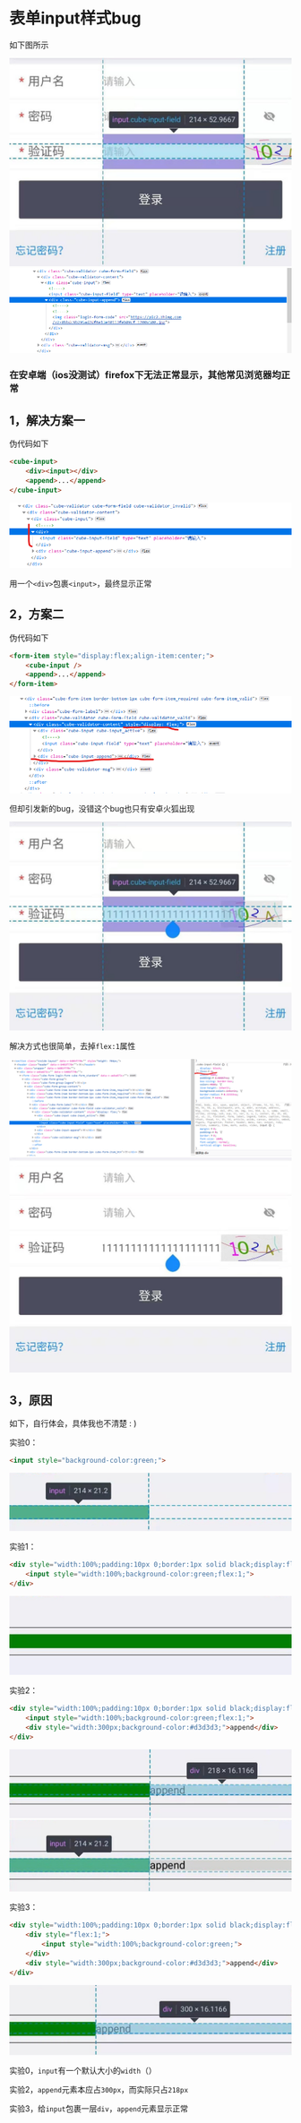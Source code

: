 # 表单input样式bug

如下图所示

![图片alt](../assets/cube/表单input样式bug/第一次bug.jpg)
![alt](../assets/cube/表单input样式bug/原始html.png)

### 在安卓端（ios没测试）firefox下无法正常显示，其他常见浏览器均正常

## 1，解决方案一

伪代码如下
```html
<cube-input>
    <div><input></div>
    <append>...</append>
</cube-input>
```
![alt](../assets/cube/表单input样式bug/方案一.png)

用一个```<div>```包裹```<input>```，最终显示正常

## 2，方案二

伪代码如下
```html
<form-item style="display:flex;align-item:center;">
    <cube-input />
    <append>...</append>
</form-item>
```

![alt](../assets/cube/表单input样式bug/方案二.png)

但却引发新的bug，没错这个bug也只有安卓火狐出现

![alt](../assets/cube/表单input样式bug/bug2.jpg)

解决方式也很简单，去掉```flex:1```属性

![alt](../assets/cube/表单input样式bug/去掉flex.png)
![alt](../assets/cube/表单input样式bug/bug2正常.jpg)

## 3，原因

如下，自行体会，具体我也不清楚 : )

实验0：
```html
<input style="background-color:green;">
```
![alt](../assets/cube/表单input样式bug/test0.jpg)

实验1：

```html
<div style="width:100%;padding:10px 0;border:1px solid black;display:flex;align-items:center;">
    <input style="width:100%;background-color:green;flex:1;">
</div>
```
![alt](../assets/cube/表单input样式bug/test1.jpg)

实验2：

```html
<div style="width:100%;padding:10px 0;border:1px solid black;display:flex;align-items:center;">
    <input style="width:100%;background-color:green;flex:1;">
    <div style="width:300px;background-color:#d3d3d3;">append</div>
</div>
```
![alt](../assets/cube/表单input样式bug/test2-1.jpg)
![alt](../assets/cube/表单input样式bug/test2-2.jpg)

实验3：

```html
<div style="width:100%;padding:10px 0;border:1px solid black;display:flex;align-items:center;">
    <div style="flex:1;">
        <input style="width:100%;background-color:green;">
    </div>
    <div style="width:300px;background-color:#d3d3d3;">append</div>
</div>
```
![alt](../assets/cube/表单input样式bug/test3.jpg)

实验0，```input```有一个默认大小的```width```（）

实验2，```append```元素本应占```300px```，而实际只占```218px```

实验3，给```input```包裹一层```div```，```append```元素显示正常